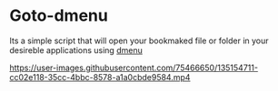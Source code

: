 # Goto-dmenu
Its a simple script that will open your bookmaked file or folder in your desireble applications using [dmenu](http://tools.suckless.org/dmenu/)

https://user-images.githubusercontent.com/75466650/135154711-cc02e118-35cc-4bbc-8578-a1a0cbde9584.mp4


